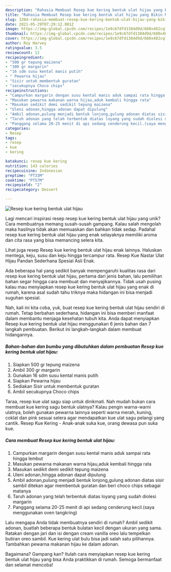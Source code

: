 ```yaml
---
description: "Rahasia Membuat Resep kue kering bentuk ulat hijau yang Bikin Ngiler"
title: "Rahasia Membuat Resep kue kering bentuk ulat hijau yang Bikin Ngiler"
slug: 3204-rahasia-membuat-resep-kue-kering-bentuk-ulat-hijau-yang-bikin-ngiler
date: 2021-05-29T07:29:12.001Z
image: https://img-global.cpcdn.com/recipes/1e9c67dfd1384d9d/680x482cq70/resep-kue-kering-bentuk-ulat-hijau-foto-resep-utama.jpg
thumbnail: https://img-global.cpcdn.com/recipes/1e9c67dfd1384d9d/680x482cq70/resep-kue-kering-bentuk-ulat-hijau-foto-resep-utama.jpg
cover: https://img-global.cpcdn.com/recipes/1e9c67dfd1384d9d/680x482cq70/resep-kue-kering-bentuk-ulat-hijau-foto-resep-utama.jpg
author: Roy Harvey
ratingvalue: 3.5
reviewcount: 12
recipeingredient:
- "500 gr tepung maizena"
- "300 gr margarin"
- "16 sdm susu kental manis putih"
- " Pewarna hijau"
- "Sisir untuk membentuk guratan"
- "secukupnya Choco chips"
recipeinstructions:
- "Campurkan margarin dengan susu kental manis aduk sampai rata hingga lembut"
- "Masukan pewarna makanan warna hijau,aduk kembali hingga rata"
- "Masukan sedikit demi sedikit tepung maizena"
- "Uleni adonan,hingga adonan dapat dipulung"
- "Ambil adonan,pulung menjadi bentuk lonjong,gulung adonan diatas sisir sambil ditekan agar membentuk guratan dan beri choco chips sebagai matanya"
- "Taruh adonan yang telah terbentuk diatas loyang yang sudah diolesi margarin"
- "Panggang selama 20-25 menit di api sedang cenderung kecil.(saya menggunakan oven tangkring)"
categories:
- Resep
tags:
- resep
- kue
- kering

katakunci: resep kue kering 
nutrition: 143 calories
recipecuisine: Indonesian
preptime: "PT33M"
cooktime: "PT57M"
recipeyield: "2"
recipecategory: Dessert

---
```



![Resep kue kering bentuk ulat hijau](https://img-global.cpcdn.com/recipes/1e9c67dfd1384d9d/680x482cq70/resep-kue-kering-bentuk-ulat-hijau-foto-resep-utama.jpg)

Lagi mencari inspirasi resep resep kue kering bentuk ulat hijau yang unik? Cara membuatnya memang susah-susah gampang. Kalau salah mengolah maka hasilnya tidak akan memuaskan dan bahkan tidak sedap. Padahal resep kue kering bentuk ulat hijau yang enak selayaknya memiliki aroma dan cita rasa yang bisa memancing selera kita.

Lihat juga resep Resep kue kering bentuk ulat hijau enak lainnya. Haluskan mentega, keju, susu dan keju hingga tercampur rata. Resep Kue Nastar Ulat Hijau Pandan Sederhana Spesial Asli Enak.

Ada beberapa hal yang sedikit banyak mempengaruhi kualitas rasa dari resep kue kering bentuk ulat hijau, pertama dari jenis bahan, lalu pemilihan bahan segar hingga cara membuat dan menyajikannya. Tidak usah pusing kalau mau menyiapkan resep kue kering bentuk ulat hijau yang enak di rumah, karena asal sudah tahu triknya maka hidangan ini bisa menjadi suguhan spesial.


Nah, kali ini kita coba, yuk, buat resep kue kering bentuk ulat hijau sendiri di rumah. Tetap berbahan sederhana, hidangan ini bisa memberi manfaat dalam membantu menjaga kesehatan tubuh kita. Anda dapat menyiapkan Resep kue kering bentuk ulat hijau menggunakan 6 jenis bahan dan 7 langkah pembuatan. Berikut ini langkah-langkah dalam membuat hidangannya.

<!--inarticleads1-->

##### Bahan-bahan dan bumbu yang dibutuhkan dalam pembuatan Resep kue kering bentuk ulat hijau:

1. Siapkan 500 gr tepung maizena
1. Ambil 300 gr margarin
1. Gunakan 16 sdm susu kental manis putih
1. Siapkan  Pewarna hijau
1. Sediakan Sisir untuk membentuk guratan
1. Ambil secukupnya Choco chips


Taraa, resep kue ulat sagu siap untuk dinikmati. Nah mudah bukan cara membuat kue kering sagu bentuk ulatnya? Kalau pengin warna-warni ulatnya, boleh gunakan pewarna lainnya seperti warna merah, kuning, coklat dan pink sesuai selera agar mendapatkan kue ulat sagu pelangi yang cantik. Resep Kue Kering - Anak-anak suka kue, orang dewasa pun suka kue. 

<!--inarticleads2-->

##### Cara membuat Resep kue kering bentuk ulat hijau:

1. Campurkan margarin dengan susu kental manis aduk sampai rata hingga lembut
1. Masukan pewarna makanan warna hijau,aduk kembali hingga rata
1. Masukan sedikit demi sedikit tepung maizena
1. Uleni adonan,hingga adonan dapat dipulung
1. Ambil adonan,pulung menjadi bentuk lonjong,gulung adonan diatas sisir sambil ditekan agar membentuk guratan dan beri choco chips sebagai matanya
1. Taruh adonan yang telah terbentuk diatas loyang yang sudah diolesi margarin
1. Panggang selama 20-25 menit di api sedang cenderung kecil.(saya menggunakan oven tangkring)


Lalu mengapa Anda tidak membuatnya sendiri di rumah? Ambil sedikit adonan, buatlah beberapa bentuk bulatan kecil dengan ukuran yang sama. Ratakan dengan jari dan isi dengan cream vanilla oreo lalu tempelkan butiran oreo sambil. Kue kering ulat bulu bisa jadi salah satu pilihannya. Tambahkan pewarna makanan hijau ke dalam adonan. 

Bagaimana? Gampang kan? Itulah cara menyiapkan resep kue kering bentuk ulat hijau yang bisa Anda praktikkan di rumah. Semoga bermanfaat dan selamat mencoba!
